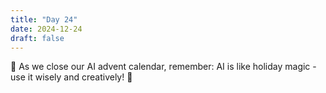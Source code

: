 ```yaml
---
title: "Day 24"
date: 2024-12-24
draft: false
---
```


🎄 As we close our AI advent calendar, remember: AI is like holiday magic - use it wisely and creatively! 🌟
